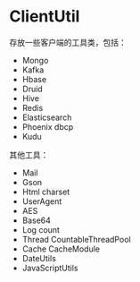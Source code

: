 # ClientUtil 

存放一些客户端的工具类，包括：

+ Mongo
+ Kafka
+ Hbase
+ Druid
+ Hive
+ Redis
+ Elasticsearch
+ Phoenix dbcp
+ Kudu

其他工具：

+ Mail
+ Gson
+ Html charset
+ UserAgent
+ AES
+ Base64
+ Log count
+ Thread CountableThreadPool
+ Cache CacheModule
+ DateUtils
+ JavaScriptUtils
